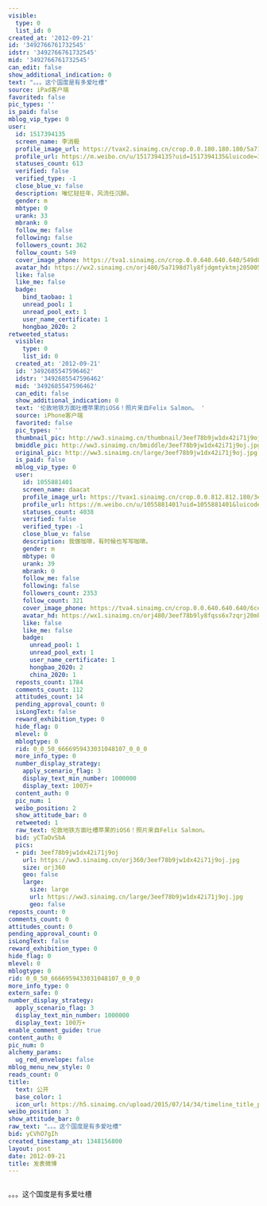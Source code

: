 ```yaml
---
visible:
  type: 0
  list_id: 0
created_at: '2012-09-21'
id: '3492766761732545'
idstr: '3492766761732545'
mid: '3492766761732545'
can_edit: false
show_additional_indication: 0
text: "。。。这个国度是有多爱吐槽"
source: iPad客户端
favorited: false
pic_types: ''
is_paid: false
mblog_vip_type: 0
user:
  id: 1517394135
  screen_name: 李消极
  profile_image_url: https://tvax2.sinaimg.cn/crop.0.0.180.180.180/5a7198d7ly8fjdgmtyktmj20500500so.jpg?KID=imgbed,tva&Expires=1606399809&ssig=GzIbCTL7Fj
  profile_url: https://m.weibo.cn/u/1517394135?uid=1517394135&luicode=10000011&lfid=2304131517394135_-_WEIBO_SECOND_PROFILE_WEIBO
  statuses_count: 613
  verified: false
  verified_type: -1
  close_blue_v: false
  description: 唯忆轻狂年，风流任沉醉。
  gender: m
  mbtype: 0
  urank: 33
  mbrank: 0
  follow_me: false
  following: false
  followers_count: 362
  follow_count: 549
  cover_image_phone: https://tva1.sinaimg.cn/crop.0.0.640.640.640/549d0121tw1egm1kjly3jj20hs0hsq4f.jpg
  avatar_hd: https://wx2.sinaimg.cn/orj480/5a7198d7ly8fjdgmtyktmj20500500so.jpg
  like: false
  like_me: false
  badge:
    bind_taobao: 1
    unread_pool: 1
    unread_pool_ext: 1
    user_name_certificate: 1
    hongbao_2020: 2
retweeted_status:
  visible:
    type: 0
    list_id: 0
  created_at: '2012-09-21'
  id: '3492685547596462'
  idstr: '3492685547596462'
  mid: '3492685547596462'
  can_edit: false
  show_additional_indication: 0
  text: '伦敦地铁方面吐槽苹果的iOS6！照片来自Felix Salmon。 '
  source: iPhone客户端
  favorited: false
  pic_types: ''
  thumbnail_pic: http://ww3.sinaimg.cn/thumbnail/3eef78b9jw1dx42i71j9oj.jpg
  bmiddle_pic: http://ww3.sinaimg.cn/bmiddle/3eef78b9jw1dx42i71j9oj.jpg
  original_pic: http://ww3.sinaimg.cn/large/3eef78b9jw1dx42i71j9oj.jpg
  is_paid: false
  mblog_vip_type: 0
  user:
    id: 1055881401
    screen_name: daacat
    profile_image_url: https://tvax1.sinaimg.cn/crop.0.0.812.812.180/3eef78b9ly8fqss6x7zqrj20mk0mkjtc.jpg?KID=imgbed,tva&Expires=1606399809&ssig=73JCziFzBR
    profile_url: https://m.weibo.cn/u/1055881401?uid=1055881401&luicode=10000011&lfid=2304131517394135_-_WEIBO_SECOND_PROFILE_WEIBO
    statuses_count: 4038
    verified: false
    verified_type: -1
    close_blue_v: false
    description: 我做咖啡，有时候也写写咖啡。
    gender: m
    mbtype: 0
    urank: 39
    mbrank: 0
    follow_me: false
    following: false
    followers_count: 2353
    follow_count: 321
    cover_image_phone: https://tva4.sinaimg.cn/crop.0.0.640.640.640/6ce2240djw1e8iktk4ohij20hs0hsmz6.jpg
    avatar_hd: https://wx1.sinaimg.cn/orj480/3eef78b9ly8fqss6x7zqrj20mk0mkjtc.jpg
    like: false
    like_me: false
    badge:
      unread_pool: 1
      unread_pool_ext: 1
      user_name_certificate: 1
      hongbao_2020: 2
      china_2020: 1
  reposts_count: 1784
  comments_count: 112
  attitudes_count: 14
  pending_approval_count: 0
  isLongText: false
  reward_exhibition_type: 0
  hide_flag: 0
  mlevel: 0
  mblogtype: 0
  rid: 0_0_50_6666959433031048107_0_0_0
  more_info_type: 0
  number_display_strategy:
    apply_scenario_flag: 3
    display_text_min_number: 1000000
    display_text: 100万+
  content_auth: 0
  pic_num: 1
  weibo_position: 2
  show_attitude_bar: 0
  retweeted: 1
  raw_text: 伦敦地铁方面吐槽苹果的iOS6！照片来自Felix Salmon。 ​​​
  bid: yCTaOvSbA
  pics:
  - pid: 3eef78b9jw1dx42i71j9oj
    url: https://ww3.sinaimg.cn/orj360/3eef78b9jw1dx42i71j9oj.jpg
    size: orj360
    geo: false
    large:
      size: large
      url: https://ww3.sinaimg.cn/large/3eef78b9jw1dx42i71j9oj.jpg
      geo: false
reposts_count: 0
comments_count: 0
attitudes_count: 0
pending_approval_count: 0
isLongText: false
reward_exhibition_type: 0
hide_flag: 0
mlevel: 0
mblogtype: 0
rid: 0_0_50_6666959433031048107_0_0_0
more_info_type: 0
extern_safe: 0
number_display_strategy:
  apply_scenario_flag: 3
  display_text_min_number: 1000000
  display_text: 100万+
enable_comment_guide: true
content_auth: 0
pic_num: 0
alchemy_params:
  ug_red_envelope: false
mblog_menu_new_style: 0
reads_count: 0
title:
  text: 公开
  base_color: 1
  icon_url: https://h5.sinaimg.cn/upload/2015/07/14/34/timeline_title_public_default.png
weibo_position: 3
show_attitude_bar: 0
raw_text: "。。。这个国度是有多爱吐槽"
bid: yCVhO7gIh
created_timestamp_at: 1348156800
layout: post
date: 2012-09-21
title: 发表微博
---
```


![]()

。。。这个国度是有多爱吐槽

